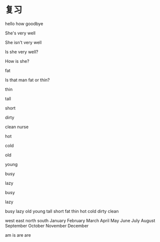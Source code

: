 # 复习

hello
how
goodbye

She's very well

She isn't very well

Is she very well?

How is she?

fat

Is that man fat or thin?

thin

tall

short

dirty

clean
nurse

hot

cold

old

young

busy

lazy

busy

lazy

busy
lazy
old
young
tall
short
fat
thin
hot
cold
dirty
clean

west
east
north
south
January
February
March
April
May
June
July
August
September
October
November
December

am
is
are
are
